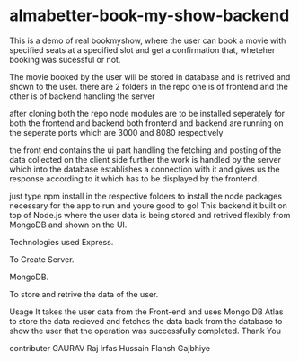 # almabetter-book-my-show-backend
This is a demo of real bookmyshow, where the user can book a movie with specified seats at a specified slot and get a confirmation that, wheteher booking was sucessful or not.

The movie booked by the user will be stored in database and is retrived and shown to the user.
there are 2 folders in the repo one is of frontend and the other is of backend handling the server

after cloning both the repo node modules are to be installed seperately for both the frontend and backend both frontend and backend are running on the seperate ports which are 3000 and 8080 respectively

the front end contains the ui part handling the fetching and posting of the data collected on the client side further the work is handled by the server which into the database establishes a connection with it and gives us the response according to it which has to be displayed by the frontend.

just type npm install in the respective folders to install the node packages necessary for the app to run and youre good to go!
This backend it built on top of Node.js where the user data is being stored and retrived flexibly from MongoDB and shown on the UI.

Technologies used
Express.

To Create Server.

MongoDB.

To store and retrive the data of the user.

Usage
It takes the user data from the Front-end and uses Mongo DB Atlas to store the data recieved and fetches the data back from the database to show the user that the operation was successfully completed.
Thank You

contributer 
GAURAV Raj
Irfas Hussain
Flansh Gajbhiye

